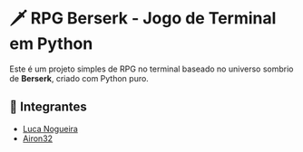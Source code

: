 # 🗡️ RPG Berserk - Jogo de Terminal em Python

Este é um projeto simples de RPG no terminal baseado no universo sombrio de **Berserk**, criado com Python puro.

## 👥 Integrantes

- [Luca Nogueira](https://github.com/lucanogueirasouza)
- [Airon32](https://github.com/Airon32)
